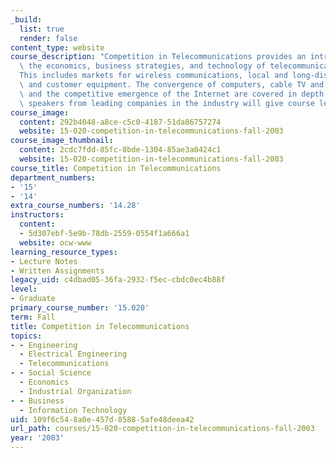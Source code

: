 ```yaml
---
_build:
  list: true
  render: false
content_type: website
course_description: "Competition in Telecommunications provides an introduction to\
  \ the economics, business strategies, and technology of telecommunications markets.\_\
  This includes markets for wireless communications, local and long-distance services,\
  \ and customer equipment. The convergence of computers, cable TV and telecommunications\
  \ and the competitive emergence of the Internet are covered in depth. A number of\
  \ speakers from leading companies in the industry will give course lectures.\n"
course_image:
  content: 292b4048-a8ce-c5c0-4187-51da86757274
  website: 15-020-competition-in-telecommunications-fall-2003
course_image_thumbnail:
  content: 2cdc7fdd-85fc-8bde-1304-85ae3a0424c1
  website: 15-020-competition-in-telecommunications-fall-2003
course_title: Competition in Telecommunications
department_numbers:
- '15'
- '14'
extra_course_numbers: '14.28'
instructors:
  content:
  - 5d307ebf-5e9b-78db-2559-0554f1a666a1
  website: ocw-www
learning_resource_types:
- Lecture Notes
- Written Assignments
legacy_uid: c4dbad05-36fa-2932-f5ec-cbdc0ec4b88f
level:
- Graduate
primary_course_number: '15.020'
term: Fall
title: Competition in Telecommunications
topics:
- - Engineering
  - Electrical Engineering
  - Telecommunications
- - Social Science
  - Economics
  - Industrial Organization
- - Business
  - Information Technology
uid: 109f6c54-8a0e-457d-8588-5afe48deea42
url_path: courses/15-020-competition-in-telecommunications-fall-2003
year: '2003'
---
```

